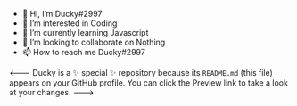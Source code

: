 - 👋 Hi, I’m Ducky#2997
- 👀 I’m interested in Coding
- 🌱 I’m currently learning Javascript
- 💞️ I’m looking to collaborate on Nothing
- 📫 How to reach me Ducky#2997

<--- Ducky is a ✨ special ✨ repository because its `README.md` (this file) appears on your GitHub profile.
You can click the Preview link to take a look at your changes.
--->
